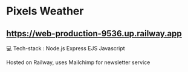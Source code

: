 # Pixels Weather
## https://web-production-9536.up.railway.app

💻 Tech-stack : Node.js Express EJS Javascript 

Hosted on Railway, uses Mailchimp for newsletter service


